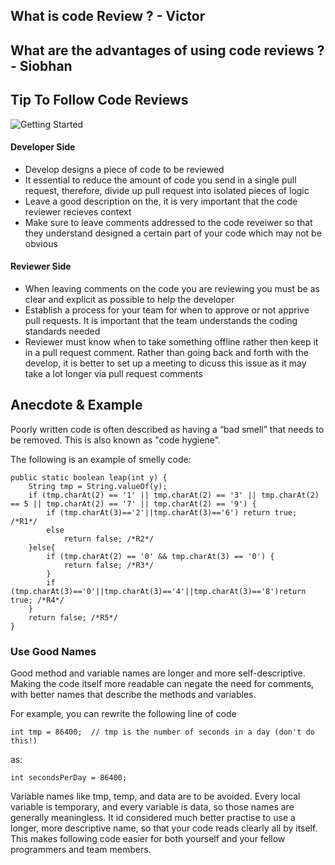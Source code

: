 ## What is code Review ? - Victor

## What are the advantages of using code reviews ? - Siobhan

## Tip To Follow Code Reviews
![Getting Started](https://i.postimg.cc/ncMPgjjb/Overview-of-the-Code-Review-Process.png)

#### Developer Side
- Develop designs a piece of code to be reviewed
- It essential to reduce the amount of code you send in a single pull request, therefore, divide up pull request into isolated pieces of logic
- Leave a good description on the, it is very important that the code reviewer recieves context
- Make sure to leave comments addressed to the code reveiwer so that they understand designed a certain part of your code which may not be obvious

#### Reviewer Side
- When leaving comments on the code you are reviewing you must be as clear and explicit as possible to help the developer 
- Establish a process for your team for when to approve or not apprive pull requests. It is important that the team understands the coding standards needed
- Reviewer must know when to take something offline rather then keep it in a pull request comment. Rather than going back and forth with the develop, it is better to set up a meeting to dicuss this issue as it may take a lot longer via pull request comments

## Anecdote & Example 

Poorly written code is often described as having a “bad smell” that needs to be removed. This is also known as "code hygiene".

The following is an example of smelly code:

```
public static boolean leap(int y) {
    String tmp = String.valueOf(y);
    if (tmp.charAt(2) == '1' || tmp.charAt(2) == '3' || tmp.charAt(2) == 5 || tmp.charAt(2) == '7' || tmp.charAt(2) == '9') {
        if (tmp.charAt(3)=='2'||tmp.charAt(3)=='6') return true; /*R1*/
        else
            return false; /*R2*/
    }else{
        if (tmp.charAt(2) == '0' && tmp.charAt(3) == '0') {
            return false; /*R3*/
        }
        if (tmp.charAt(3)=='0'||tmp.charAt(3)=='4'||tmp.charAt(3)=='8')return true; /*R4*/
    }
    return false; /*R5*/
}

```
### Use Good Names

Good method and variable names are longer and more self-descriptive. Making the code itself more readable can negate the need for comments, with better names that describe the methods and variables.

For example, you can rewrite the following line of code
```
int tmp = 86400;  // tmp is the number of seconds in a day (don't do this!)
```
as:
```
int secondsPerDay = 86400;
```
Variable names like tmp, temp, and data are to be avoided. Every local variable is temporary, and every variable is data, so those names are generally meaningless. It id considered much better practise to use a longer, more descriptive name, so that your code reads clearly all by itself. This makes following code easier for both yourself and your fellow programmers and team members.



